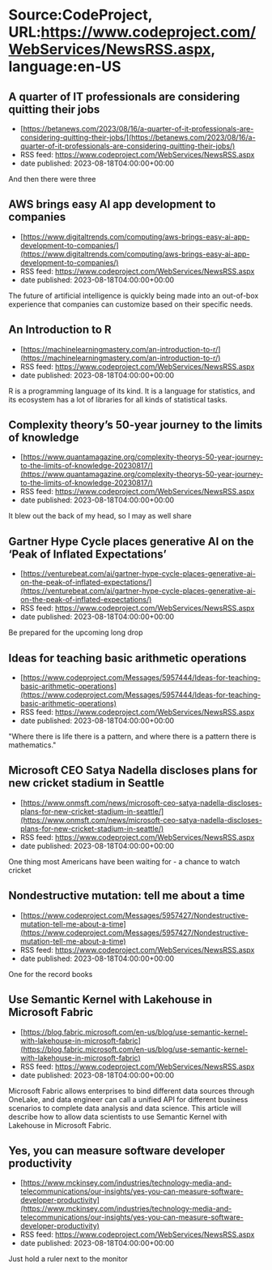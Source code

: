 # Source:CodeProject, URL:https://www.codeproject.com/WebServices/NewsRSS.aspx, language:en-US

## A quarter of IT professionals are considering quitting their jobs
 - [https://betanews.com/2023/08/16/a-quarter-of-it-professionals-are-considering-quitting-their-jobs/](https://betanews.com/2023/08/16/a-quarter-of-it-professionals-are-considering-quitting-their-jobs/)
 - RSS feed: https://www.codeproject.com/WebServices/NewsRSS.aspx
 - date published: 2023-08-18T04:00:00+00:00

And then there were three

## AWS brings easy AI app development to companies
 - [https://www.digitaltrends.com/computing/aws-brings-easy-ai-app-development-to-companies/](https://www.digitaltrends.com/computing/aws-brings-easy-ai-app-development-to-companies/)
 - RSS feed: https://www.codeproject.com/WebServices/NewsRSS.aspx
 - date published: 2023-08-18T04:00:00+00:00

The future of artificial intelligence is quickly being made into an out-of-box experience that companies can customize based on their specific needs.

## An Introduction to R
 - [https://machinelearningmastery.com/an-introduction-to-r/](https://machinelearningmastery.com/an-introduction-to-r/)
 - RSS feed: https://www.codeproject.com/WebServices/NewsRSS.aspx
 - date published: 2023-08-18T04:00:00+00:00

R is a programming language of its kind. It is a language for statistics, and its ecosystem has a lot of libraries for all kinds of statistical tasks.

## Complexity theory’s 50-year journey to the limits of knowledge
 - [https://www.quantamagazine.org/complexity-theorys-50-year-journey-to-the-limits-of-knowledge-20230817/](https://www.quantamagazine.org/complexity-theorys-50-year-journey-to-the-limits-of-knowledge-20230817/)
 - RSS feed: https://www.codeproject.com/WebServices/NewsRSS.aspx
 - date published: 2023-08-18T04:00:00+00:00

It blew out the back of my head, so I may as well share

## Gartner Hype Cycle places generative AI on the ‘Peak of Inflated Expectations’
 - [https://venturebeat.com/ai/gartner-hype-cycle-places-generative-ai-on-the-peak-of-inflated-expectations/](https://venturebeat.com/ai/gartner-hype-cycle-places-generative-ai-on-the-peak-of-inflated-expectations/)
 - RSS feed: https://www.codeproject.com/WebServices/NewsRSS.aspx
 - date published: 2023-08-18T04:00:00+00:00

Be prepared for the upcoming long drop

## Ideas for teaching basic arithmetic operations
 - [https://www.codeproject.com/Messages/5957444/Ideas-for-teaching-basic-arithmetic-operations](https://www.codeproject.com/Messages/5957444/Ideas-for-teaching-basic-arithmetic-operations)
 - RSS feed: https://www.codeproject.com/WebServices/NewsRSS.aspx
 - date published: 2023-08-18T04:00:00+00:00

"Where there is life there is a pattern, and where there is a pattern there is mathematics."

## Microsoft CEO Satya Nadella discloses plans for new cricket stadium in Seattle
 - [https://www.onmsft.com/news/microsoft-ceo-satya-nadella-discloses-plans-for-new-cricket-stadium-in-seattle/](https://www.onmsft.com/news/microsoft-ceo-satya-nadella-discloses-plans-for-new-cricket-stadium-in-seattle/)
 - RSS feed: https://www.codeproject.com/WebServices/NewsRSS.aspx
 - date published: 2023-08-18T04:00:00+00:00

One thing most Americans have been waiting for - a chance to watch cricket

## Nondestructive mutation: tell me about a time
 - [https://www.codeproject.com/Messages/5957427/Nondestructive-mutation-tell-me-about-a-time](https://www.codeproject.com/Messages/5957427/Nondestructive-mutation-tell-me-about-a-time)
 - RSS feed: https://www.codeproject.com/WebServices/NewsRSS.aspx
 - date published: 2023-08-18T04:00:00+00:00

One for the record books

## Use Semantic Kernel with Lakehouse in Microsoft Fabric
 - [https://blog.fabric.microsoft.com/en-us/blog/use-semantic-kernel-with-lakehouse-in-microsoft-fabric](https://blog.fabric.microsoft.com/en-us/blog/use-semantic-kernel-with-lakehouse-in-microsoft-fabric)
 - RSS feed: https://www.codeproject.com/WebServices/NewsRSS.aspx
 - date published: 2023-08-18T04:00:00+00:00

Microsoft Fabric allows enterprises to bind different data sources through OneLake, and data engineer can call a unified API for different business scenarios to complete data analysis and data science. This article will describe how to allow data scientists to use Semantic Kernel with Lakehouse in Microsoft Fabric.

## Yes, you can measure software developer productivity
 - [https://www.mckinsey.com/industries/technology-media-and-telecommunications/our-insights/yes-you-can-measure-software-developer-productivity](https://www.mckinsey.com/industries/technology-media-and-telecommunications/our-insights/yes-you-can-measure-software-developer-productivity)
 - RSS feed: https://www.codeproject.com/WebServices/NewsRSS.aspx
 - date published: 2023-08-18T04:00:00+00:00

Just hold a ruler next to the monitor

